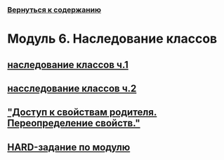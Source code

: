 ### [Вернуться к содержанию](https://github.com/AlexandrKuznetsov1/Practical_work/blob/master/README.md)
# Модуль 6. Наследование классов
## [наследование классов ч.1](https://github.com/AlexandrKuznetsov1/Practical_work/blob/master/Modul6/Homework1m6.py)
## [насследование классов ч.2](https://github.com/AlexandrKuznetsov1/Practical_work/blob/master/Modul6/Homework2m6.py)
## ["Доступ к свойствам родителя. Переопределение свойств."](https://github.com/AlexandrKuznetsov1/Practical_work/blob/master/Modul6/module_6_2.py)
## [HARD-задание по модулю](https://github.com/AlexandrKuznetsov1/Practical_work/blob/master/Modul6/Modul6Hard.py) 
